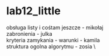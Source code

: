 # lab12_little
obsługa listy i cośtam jeszcze - mikołaj \
zabronienia - julka \
kryteria zamykania - warunki - kamila \
struktura ogolna algorytmu - zosia \
